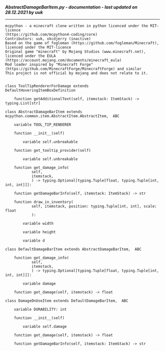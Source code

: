 ***AbstractDamageBarItem.py - documentation - last updated on 28.12.2021 by uuk***
___

    mcpython - a minecraft clone written in python licenced under the MIT-licence 
    (https://github.com/mcpython4-coding/core)
    Contributors: uuk, xkcdjerry (inactive)
    Based on the game of fogleman (https://github.com/fogleman/Minecraft), licenced under the MIT-licence
    Original game "minecraft" by Mojang Studios (www.minecraft.net), licenced under the EULA
    (https://account.mojang.com/documents/minecraft_eula)
    Mod loader inspired by "Minecraft Forge" (https://github.com/MinecraftForge/MinecraftForge) and similar
    This project is not official by mojang and does not relate to it.


    class ToolTipRendererForDamage extends DefaultHoveringItemBoxDefinition

        function getAdditionalText(self, itemstack: ItemStack) -> typing.List[str]

    class AbstractDamageBarItem extends mcpython.common.item.AbstractItem.AbstractItem,  ABC

        variable TOOL_TIP_RENDERER

        function __init__(self)

            variable self.unbreakable

        function get_tooltip_provider(self)

            variable self.unbreakable

        function get_damage_info(
                self,
                itemstack,
                ) -> typing.Optional[typing.Tuple[float, typing.Tuple[int, int, int]]]:

        function getDamageBarInfo(self, itemstack: ItemStack) -> str

        function draw_in_inventory(
                self, itemstack, position: typing.Tuple[int, int], scale: float
                ):

            variable width

            variable height

            variable d

    class DefaultDamageBarItem extends AbstractDamageBarItem,  ABC

        function get_damage_info(
                self,
                itemstack,
                ) -> typing.Optional[typing.Tuple[float, typing.Tuple[int, int, int]]]:

            variable damage

        function get_damage(self, itemstack) -> float

    class DamageOnUseItem extends DefaultDamageBarItem,  ABC

        variable DURABILITY: int

        function __init__(self)

            variable self.damage

        function get_damage(self, itemstack) -> float

        function getDamageBarInfo(self, itemstack: ItemStack) -> str